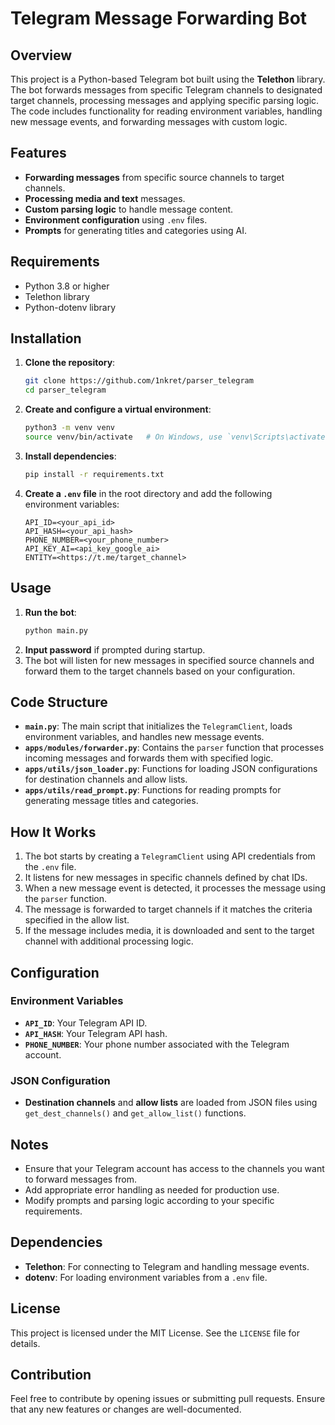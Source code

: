 # Telegram Message Forwarding Bot

## Overview
This project is a Python-based Telegram bot built using the **Telethon** library. The bot forwards messages from specific Telegram channels to designated target channels, processing messages and applying specific parsing logic. The code includes functionality for reading environment variables, handling new message events, and forwarding messages with custom logic.

## Features
- **Forwarding messages** from specific source channels to target channels.
- **Processing media and text** messages.
- **Custom parsing logic** to handle message content.
- **Environment configuration** using `.env` files.
- **Prompts** for generating titles and categories using AI.

## Requirements
- Python 3.8 or higher
- Telethon library
- Python-dotenv library

## Installation
1. **Clone the repository**:
   ```bash
   git clone https://github.com/1nkret/parser_telegram
   cd parser_telegram
   ```

2. **Create and configure a virtual environment**:
   ```bash
   python3 -m venv venv
   source venv/bin/activate   # On Windows, use `venv\Scripts\activate`
   ```

3. **Install dependencies**:
   ```bash
   pip install -r requirements.txt
   ```

4. **Create a `.env` file** in the root directory and add the following environment variables:
   ```env
   API_ID=<your_api_id>
   API_HASH=<your_api_hash>
   PHONE_NUMBER=<your_phone_number>
   API_KEY_AI=<api_key_google_ai>
   ENTITY=<https://t.me/target_channel>
   ```

## Usage
1. **Run the bot**:
   ```bash
   python main.py
   ```
2. **Input password** if prompted during startup.
3. The bot will listen for new messages in specified source channels and forward them to the target channels based on your configuration.

## Code Structure
- **`main.py`**: The main script that initializes the `TelegramClient`, loads environment variables, and handles new message events.
- **`apps/modules/forwarder.py`**: Contains the `parser` function that processes incoming messages and forwards them with specified logic.
- **`apps/utils/json_loader.py`**: Functions for loading JSON configurations for destination channels and allow lists.
- **`apps/utils/read_prompt.py`**: Functions for reading prompts for generating message titles and categories.

## How It Works
1. The bot starts by creating a `TelegramClient` using API credentials from the `.env` file.
2. It listens for new messages in specific channels defined by chat IDs.
3. When a new message event is detected, it processes the message using the `parser` function.
4. The message is forwarded to target channels if it matches the criteria specified in the allow list.
5. If the message includes media, it is downloaded and sent to the target channel with additional processing logic.

## Configuration
### Environment Variables
- **`API_ID`**: Your Telegram API ID.
- **`API_HASH`**: Your Telegram API hash.
- **`PHONE_NUMBER`**: Your phone number associated with the Telegram account.

### JSON Configuration
- **Destination channels** and **allow lists** are loaded from JSON files using `get_dest_channels()` and `get_allow_list()` functions.

## Notes
- Ensure that your Telegram account has access to the channels you want to forward messages from.
- Add appropriate error handling as needed for production use.
- Modify prompts and parsing logic according to your specific requirements.

## Dependencies
- **Telethon**: For connecting to Telegram and handling message events.
- **dotenv**: For loading environment variables from a `.env` file.

## License
This project is licensed under the MIT License. See the `LICENSE` file for details.

## Contribution
Feel free to contribute by opening issues or submitting pull requests. Ensure that any new features or changes are well-documented.


